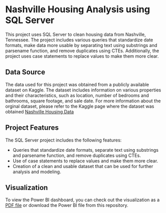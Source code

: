 # Nashville Housing Analysis using SQL Server

This project uses SQL Server to clean housing data from Nashville, Tennessee. The project includes various queries that standardize date formats, make data more usable by separating text using substrings and parsename function, and remove duplicates using CTEs. Additionally, the project uses case statements to replace values to make them more clear.

## Data Source

The data used for this project was obtained from a publicly available dataset on Kaggle. The dataset includes information on various properties and their characteristics, such as location, number of bedrooms and bathrooms, square footage, and sale date. For more information about the orginal dataset, please refer to the Kaggle page where the dataset was obtained [Nashville Housing Data](https://www.kaggle.com/datasets/yohan313/nashville-housing-data)

## Project Features

The SQL Server project includes the following features:

- Queries that standardize date formats, separate text using substrings and parsename function, and remove duplicates using CTEs.
- Use of case statements to replace values and make them more clear.
- Creation of a clean and usable dataset that can be used for further analysis and modeling.

## Visualization
To view the Power BI dashboard, you can check out the visualization as a [PDF file](https://github.com/rbartolonbarrios/nashville-housing-analysis/blob/main/NashvilleHousingDashboard.pdf) or download the Power BI file from this repository.
